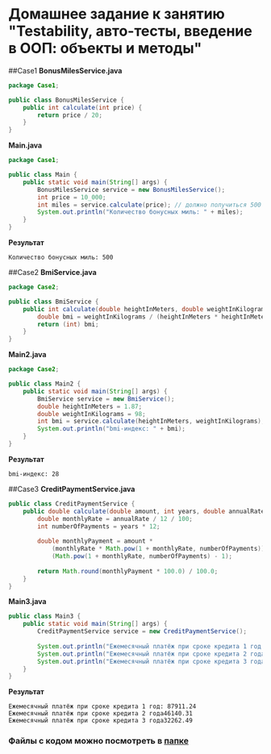 # Домашнее задание к занятию "Testability, авто-тесты, введение в ООП: объекты и методы"

##Case1
**BonusMilesService.java**
```java
package Case1;

public class BonusMilesService {
    public int calculate(int price) {
        return price / 20;
    }
}
```
**Main.java**
```java
package Case1;

public class Main {
    public static void main(String[] args) {
        BonusMilesService service = new BonusMilesService();
        int price = 10_000;
        int miles = service.calculate(price); // должно получиться 500
        System.out.println("Количество бонусных миль: " + miles);
    }
}
```
**Результат**
```
Количество бонусных миль: 500
```

##Case2
**BmiService.java**
```java
package Case2;

public class BmiService {
    public int calculate(double heightInMeters, double weightInKilograms) {
        double bmi = weightInKilograms / (heightInMeters * heightInMeters);
        return (int) bmi;
    }
}
```
**Main2.java**
```java
package Case2;

public class Main2 {
    public static void main(String[] args) {
        BmiService service = new BmiService();
        double heightInMeters = 1.87;
        double weightInKilograms = 98;
        int bmi = service.calculate(heightInMeters, weightInKilograms); // должно получиться 28
        System.out.println("bmi-индекс: " + bmi);
    }
}
```
**Результат**
```
bmi-индекс: 28
```

##Case3
**CreditPaymentService.java**
```java
public class CreditPaymentService {
    public double calculate(double amount, int years, double annualRate) {
        double monthlyRate = annualRate / 12 / 100;
        int numberOfPayments = years * 12;
        
        double monthlyPayment = amount * 
            (monthlyRate * Math.pow(1 + monthlyRate, numberOfPayments)) / 
            (Math.pow(1 + monthlyRate, numberOfPayments) - 1);
        
        return Math.round(monthlyPayment * 100.0) / 100.0;
    }
}
```
**Main3.java**
```java
public class Main3 {
    public static void main(String[] args) {
        CreditPaymentService service = new CreditPaymentService();
        
        System.out.println("Ежемесячный платёж при сроке кредита 1 год: " + (service.calculate(1_000_000, 1, 9.99)));
        System.out.println("Ежемесячный платёж при сроке кредита 2 года" + (service.calculate(1_000_000, 2, 9.99)));
        System.out.println("Ежемесячный платёж при сроке кредита 3 года" + (service.calculate(1_000_000, 3, 9.99)));
    }
}
```

**Результат**
```
Ежемесячный платёж при сроке кредита 1 год: 87911.24
Ежемесячный платёж при сроке кредита 2 года46140.31
Ежемесячный платёж при сроке кредита 3 года32262.49
```

### Файлы с кодом можно посмотреть в [папке](https://github.com/AngryCFO/Testability/tree/main/src)

